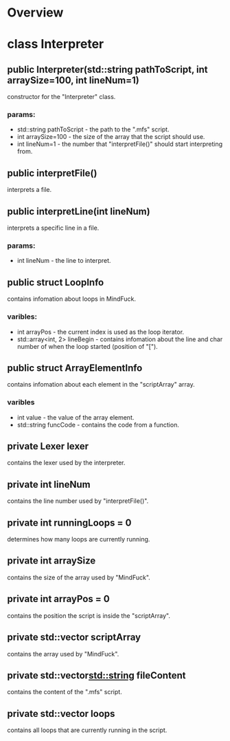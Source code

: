 # Overview

# class Interpreter

## public Interpreter(std::string pathToScript, int arraySize=100, int lineNum=1)
constructor for the "Interpreter" class.<br>

### params:
* std::string pathToScript - the path to the ".mfs" script.<br>
* int arraySize=100 - the size of the array that the script should use.<br>
* int lineNum=1 - the number that "interpretFile()" should start interpreting from.<br>

## public interpretFile()
interprets a file.<br>

## public interpretLine(int lineNum)
interprets a specific line in a file.<br>

### params:
* int lineNum - the line to interpret.<br>

## public struct LoopInfo
contains infomation about loops in MindFuck.<br>

### varibles:
* int arrayPos - the current index is used as the loop iterator.<br>
* std::array<int, 2> lineBegin - contains infomation about the line and char number of when the loop started (position of "[").<br>

## public struct ArrayElementInfo
contains infomation about each element in the "scriptArray" array.<br>

### varibles
* int value - the value of the array element.<br>
* std::string funcCode - contains the code from a function.<br>

## private Lexer lexer
contains the lexer used by the interpreter.<br>

## private int lineNum
contains the line number used by "interpretFile()".<br>

## private int runningLoops = 0
determines how many loops are currently running.<br>

## private int arraySize
contains the size of the array used by "MindFuck".<br>

## private int arrayPos = 0
contains the position the script is inside the "scriptArray".<br>

## private std::vector<int> scriptArray
contains the array used by "MindFuck".<br>

## private std::vector<std::string> fileContent
contains the content of the ".mfs" script.<br>

## private std::vector<LoopInfo> loops
contains all loops that are currently running in the script.<br>
